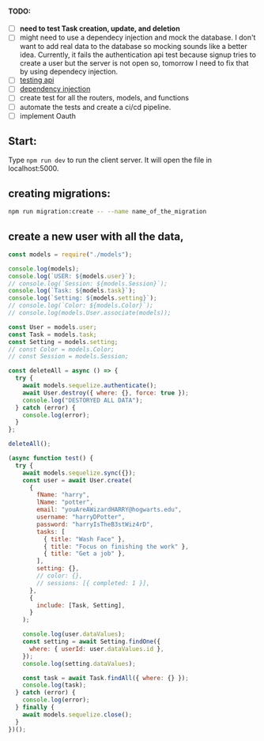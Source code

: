 #### TODO:

- [ ] **need to test Task creation, update, and deletion**
- [ ] might need to use a dependecy injection and mock the database. I don't want to add real data to the database so mocking sounds like a better idea. Currently, it fails the authentication api test because signup tries to create a user but the server is not open so, tomorrow I need to fix that by using dependecy injection.
- [ ] [testing api](https://www.youtube.com/watch?v=r5L1XRZaCR0)
- [ ] [dependency injection](https://www.youtube.com/watch?v=IDjF6-s1hGk&list=PL0X6fGhFFNTd5_wsAMasuLarx_VSkqYYX&index=5)
- [ ] create test for all the routers, models, and functions
- [ ] automate the tests and create a ci/cd pipeline.
- [ ] implement Oauth

## Start:

Type `npm run dev` to run the client server. It will open the file in localhost:5000.

## creating migrations:

```sh
npm run migration:create -- --name name_of_the_migration

```

## create a new user with all the data,

```js
const models = require("./models");

console.log(models);
console.log(`USER: ${models.user}`);
// console.log(`Session: ${models.Session}`);
console.log(`Task: ${models.task}`);
console.log(`Setting: ${models.setting}`);
// console.log(`Color: ${models.Color}`);
// console.log(models.User.associate(models));

const User = models.user;
const Task = models.task;
const Setting = models.setting;
// const Color = models.Color;
// const Session = models.Session;

const deleteAll = async () => {
  try {
    await models.sequelize.authenticate();
    await User.destroy({ where: {}, force: true });
    console.log("DESTORYED ALL DATA");
  } catch (error) {
    console.log(error);
  }
};

deleteAll();

(async function test() {
  try {
    await models.sequelize.sync({});
    const user = await User.create(
      {
        fName: "harry",
        lName: "potter",
        email: "youAreAWizardHARRY@hogwarts.edu",
        username: "harryDPotter",
        password: "harryIsTheB3stWiz4rD",
        tasks: [
          { title: "Wash Face" },
          { title: "Focus on finishing the work" },
          { title: "Get a job" },
        ],
        setting: {},
        // color: {},
        // sessions: [{ completed: 1 }],
      },
      {
        include: [Task, Setting],
      }
    );

    console.log(user.dataValues);
    const setting = await Setting.findOne({
      where: { userId: user.dataValues.id },
    });
    console.log(setting.dataValues);

    const task = await Task.findAll({ where: {} });
    console.log(task);
  } catch (error) {
    console.log(error);
  } finally {
    await models.sequelize.close();
  }
})();
```
